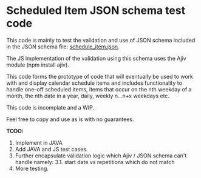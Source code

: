 <h1>Scheduled Item JSON schema test code</h1>

This code is mainly to test the validation and use of JSON schema included in the JSON schema file: <a href="https://github.com/dannz89/json_scheduled_item/blob/master/src/schedule_item.json">schedule_item.json</a>.

The JS implementation of the validation using this schema uses the Ajiv module (npm install ajiv).

This code forms the prototype of code that will eventually be used to work with and display calendar schedule items and includes functionality to handle one-off scheduled items, items that occur on the nth weekday of a month, the nth date in a year, daily, weekly n...n+x weekdays etc.

This code is incomplate and a WIP.

Feel free to copy and use as is with no guarantees.

**TODO:**
1. Implement in JAVA
2. Add JAVA and JS test cases.
3. Further encapsulate validation logic which Ajiv / JSON schema can't handle namely:
    3.1. start date vs repetitions which do not match
4. More testing.